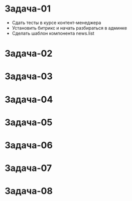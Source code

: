 # Задача-01
- Сдать тесты в курсе контент-менеджера 
- Установить битрикс и начать разбираться в админке 
- Сделать шаблон компонента news.list

# Задача-02
# Задача-03
# Задача-04
# Задача-05
# Задача-06
# Задача-07
# Задача-08
